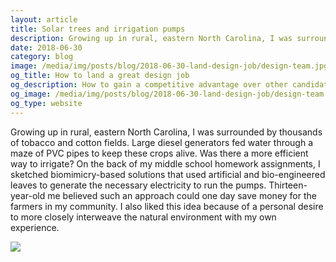 ```yaml
---
layout: article 
title: Solar trees and irrigation pumps
description: Growing up in rural, eastern North Carolina, I was surrounded by thousands of tobacco and cotton fields. Large diesel generators fed water through a maze of PVC pipes to keep these crops alive. Was there a more efficient way to irrigate? 
date: 2018-06-30
category: blog
image: /media/img/posts/blog/2018-06-30-land-design-job/design-team.jpg
og_title: How to land a great design job
og_description: How to gain a competitive advantage over other candidates
og_image: /media/img/posts/blog/2018-06-30-land-design-job/design-team.jpg
og_type: website
---
```


Growing up in rural, eastern North Carolina, I was surrounded by thousands of tobacco and cotton fields. Large diesel generators fed water through a maze of PVC pipes to keep these crops alive. Was there a more efficient way to irrigate? On the back of my middle school homework assignments, I sketched biomimicry-based solutions that used artificial and bio-engineered leaves to generate the necessary electricity to run the pumps. Thirteen-year-old me believed such an approach could one day save money for the farmers in my community. I also liked this idea because of a personal desire to more closely interweave the natural environment with my own experience.

<img src="{{ site.url }}/media/img/posts/blog/2018-10-16-childhood-tech/solar-leaves.jpg">